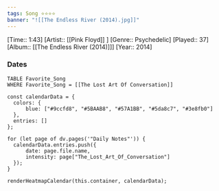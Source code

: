 ```yaml
---
tags: Song ⭐⭐⭐⭐ 
banner: "![[The Endless River (2014).jpg]]"
---
```

[Time:: 1:43]
[Artist:: [[Pink Floyd]] ]
[Genre:: Psychedelic]
[Played:: 37]
[Album:: [[The Endless River (2014)]]]
[Year:: 2014]
### Dates
````dataview
TABLE Favorite_Song
WHERE Favorite_Song = [[The Lost Art Of Conversation]]
````
  ```dataviewjs
const calendarData = { 
	colors: { 
		blue: ["#9ccfd8", "#5BAAB8", "#57A1BB", "#5da8c7", "#3e8fb0"] 
	}, 
	entries: [] 
}; 

for (let page of dv.pages('"Daily Notes"')) { 
	calendarData.entries.push({ 
		date: page.file.name, 
		intensity: page["The_Lost_Art_Of_Conversation"]
	}); 
} 

renderHeatmapCalendar(this.container, calendarData);
```
